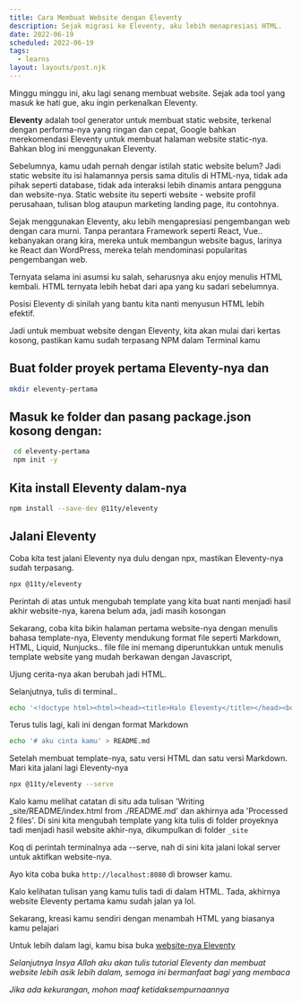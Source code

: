 ```yaml
---
title: Cara Membuat Website dengan Eleventy
description: Sejak migrasi ke Eleventy, aku lebih menapresiasi HTML.
date: 2022-06-19
scheduled: 2022-06-19
tags:
  - learns
layout: layouts/post.njk
---
```


Minggu minggu ini, aku lagi senang membuat website. Sejak ada tool yang masuk ke hati gue, aku ingin perkenalkan Eleventy.

**Eleventy** adalah tool generator untuk membuat static website, terkenal dengan performa-nya yang ringan dan cepat, Google bahkan merekomendasi Eleventy untuk membuat halaman website static-nya. Bahkan blog ini menggunakan Eleventy.

Sebelumnya, kamu udah pernah dengar istilah static website belum? Jadi static website itu isi halamannya persis sama ditulis di HTML-nya, tidak ada pihak seperti database, tidak ada interaksi lebih dinamis antara pengguna dan website-nya. Static website itu seperti website - website profil perusahaan, tulisan blog ataupun marketing landing page, itu contohnya.

Sejak menggunakan Eleventy, aku lebih mengapresiasi pengembangan web dengan cara murni. Tanpa perantara Framework seperti React, Vue.. kebanyakan orang kira, mereka untuk membangun website bagus, larinya ke React dan WordPress, mereka telah mendominasi popularitas pengembangan web. 

Ternyata selama ini asumsi ku salah, seharusnya aku enjoy menulis HTML kembali. HTML ternyata lebih hebat dari apa yang ku sadari sebelumnya.

Posisi Eleventy di sinilah yang bantu kita nanti menyusun HTML lebih efektif.

Jadi untuk membuat website dengan Eleventy, kita akan mulai dari kertas kosong, pastikan kamu sudah terpasang NPM dalam Terminal kamu

## Buat folder proyek pertama Eleventy-nya dan 

```bash
mkdir eleventy-pertama
```

## Masuk ke folder dan pasang package.json kosong dengan:

```bash
 cd eleventy-pertama
 npm init -y 
```

## Kita install Eleventy dalam-nya

```bash
npm install --save-dev @11ty/eleventy
```

## Jalani Eleventy

Coba kita test jalani Eleventy nya dulu dengan npx, mastikan Eleventy-nya sudah terpasang.

```bash
npx @11ty/eleventy
```
Perintah di atas untuk mengubah template yang kita buat nanti menjadi hasil akhir website-nya, karena belum ada, jadi masih kosongan

Sekarang, coba kita bikin halaman pertama website-nya dengan menulis bahasa template-nya, Eleventy mendukung format file seperti Markdown, HTML, Liquid, Nunjucks.. file file ini memang diperuntukkan untuk menulis template website yang mudah berkawan dengan Javascript, 

Ujung cerita-nya akan berubah jadi HTML.

Selanjutnya, tulis di terminal..

```bash
echo '<!doctype html><html><head><title>Halo Eleventy</title></head><body><p>Hari ini bersama Eleventy</p></body></html>' > index.html
```

Terus tulis lagi, kali ini dengan format Markdown

```bash
echo '# aku cinta kamu' > README.md
```

Setelah membuat template-nya, satu versi HTML dan satu versi Markdown. Mari kita jalani lagi Eleventy-nya

```bash
npx @11ty/eleventy --serve
```

Kalo kamu melihat catatan di situ ada tulisan 'Writing _site/README/index.html from ./README.md' dan akhirnya ada 'Processed 2 files'. Di sini kita mengubah template yang kita tulis di folder proyeknya tadi menjadi hasil website akhir-nya, dikumpulkan di folder `_site`

Koq di perintah terminalnya ada --serve, nah di sini kita jalani lokal server untuk aktifkan website-nya.

Ayo kita coba buka `http://localhost:8080` di browser kamu.

Kalo kelihatan tulisan yang kamu tulis tadi di dalam HTML. Tada, akhirnya website Eleventy pertama kamu sudah jalan ya lol.

Sekarang, kreasi kamu sendiri dengan menambah HTML yang biasanya kamu pelajari

Untuk lebih dalam lagi, kamu bisa buka [website-nya Eleventy](https://11ty.dev)

*Selanjutnya Insya Allah aku akan tulis tutorial Eleventy dan membuat website lebih asik lebih dalam, semoga ini bermanfaat bagi yang membaca*

*Jika ada kekurangan, mohon maaf ketidaksempurnaannya*
